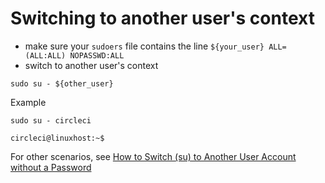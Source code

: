 # Switching to another user&apos;s context

* make sure your `sudoers` file contains the line `${your_user} ALL=(ALL:ALL) NOPASSWD:ALL`
* switch to another user's context
```shell
sudo su - ${other_user}
```
Example
```shell
sudo su - circleci
```
```shell
circleci@linuxhost:~$
```
For other scenarios, see [How to Switch (su) to Another User Account without a Password](https://www.tecmint.com/switch-user-account-without-password/)